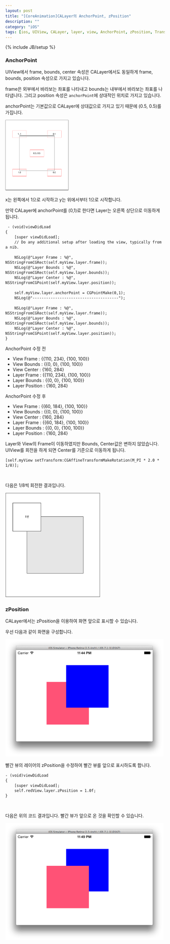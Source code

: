 ```yaml
---
layout: post
title: "[CoreAnimation]CALayer의 AnchorPoint, zPosition"
description: ""
category: "iOS"
tags: [ios, UIView, CALayer, layer, view, AnchorPoint, zPosition, Transform]
---
```

{% include JB/setup %}

### AnchorPoint

UIView에서 frame, bounds, center 속성은 CALayer에서도 동일하게 frame, bounds, position 속성으로 가지고 있습니다.

frame은 외부에서 바라보는 좌표를 나타내고 bounds는 내부에서 바라보는 좌표를 나타냅니다. 그리고 position 속성은 `anchorPoint`에 상대적인 위치로 가지고 있습니다.

anchorPoint는 기본값으로 CALayer에 상대값으로 가지고 있기 때문에 (0.5, 0.5)를 가집니다.

<img src="/../../../../image/2014/06/anchorPoint.png" alt="anchorPoint" style="width: 200px;"/><br/>

x는 왼쪽에서 1으로 시작하고 y는 위에서부터 1으로 시작합니다.

만약 CALayer에 anchorPoint를 (0,1)로 한다면 Layer는 오른쪽 상단으로 이동하게 됩니다.

     - (void)viewDidLoad
    {
        [super viewDidLoad];
        // Do any additional setup after loading the view, typically from a nib.

        NSLog(@"Layer Frame : %@", NSStringFromCGRect(self.myView.layer.frame));
        NSLog(@"Layer Bounds : %@", NSStringFromCGRect(self.myView.layer.bounds));
        NSLog(@"Layer Center : %@", NSStringFromCGPoint(self.myView.layer.position));

        self.myView.layer.anchorPoint = CGPointMake(0,1);
        NSLog(@"--------------------------------------");

        NSLog(@"Layer Frame : %@", NSStringFromCGRect(self.myView.layer.frame));
        NSLog(@"Layer Bounds : %@", NSStringFromCGRect(self.myView.layer.bounds));
        NSLog(@"Layer Center : %@", NSStringFromCGPoint(self.myView.layer.position));
    }

AnchorPoint 수정 전
- View Frame : \{\{110, 234\}, \{100, 100\}\}
- View Bounds : \{\{0, 0\}, \{100, 100\}\}
- View Center : \{160, 284\}
- Layer Frame : \{\{110, 234\}, \{100, 100\}\}
- Layer Bounds : \{\{0, 0\}, \{100, 100\}\}
- Layer Position : \{160, 284\}

AnchorPoint 수정 후
- View Frame : \{\{60, 184\}, \{100, 100\}\}
- View Bounds : \{\{0, 0\}, \{100, 100\}\}
- View Center : \{160, 284\}
- Layer Frame : \{\{60, 184\}, \{100, 100\}\}
- Layer Bounds : \{\{0, 0\}, \{100, 100\}\}
- Layer Position : \{160, 284\}

Layer와 View의 Frame이 이동하였지만 Bounds, Center값은 변하지 않았습니다. UIView를 회전을 하게 되면 Center를 기준으로 이동하게 됩니다.

<pre><code class="objectivec">[self.myView setTransform:CGAffineTransformMakeRotation(M_PI * 2.0 * 1/8)];
</code></pre><br/>

다음은 1/8씩 회전한 결과입니다.

<img src="/../../../../image/2014/06/rotation.gif" alt="rotation" style="width: 300px;"/><br/>


### zPosition

CALayer에서는 zPosition을 이용하여 화면 앞으로 표시할 수 있습니다.

우선 다음과 같이 화면을 구성합니다.

<img src="/../../../../image/2014/06/zPosition1.png" alt="zPosition1" style="width: 500px;"/><br/>

빨간 뷰의 레이어의 zPosition을 수정하여 빨간 뷰를 앞으로 표시하도록 합니다.

<pre><code class="objectivec">- (void)viewDidLoad
{
    [super viewDidLoad];
    self.redView.layer.zPosition = 1.0f;
}
</code></pre><br/>

다음은 위의 코드 결과입니다. 빨간 뷰가 앞으로 온 것을 확인할 수 있습니다.

<img src="/../../../../image/2014/06/zPosition2.png" alt="zPosition2" style="width: 500px;"/><br/>